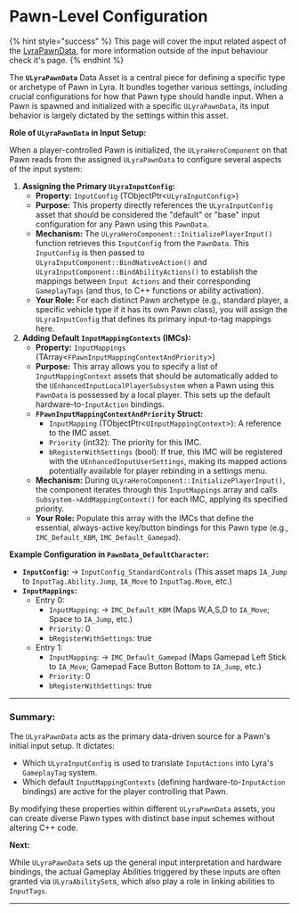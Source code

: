 # Pawn-Level Configuration

{% hint style="success" %}
This page will cover the input related aspect of the [LyraPawnData](../../gameframework-and-experience/experience-primary-assets/lyrapawndata.md), for more information outside of the input behaviour check it's page.
{% endhint %}

The **`ULyraPawnData`** Data Asset is a central piece for defining a specific type or archetype of Pawn in Lyra. It bundles together various settings, including crucial configurations for how that Pawn type should handle input. When a Pawn is spawned and initialized with a specific `ULyraPawnData`, its input behavior is largely dictated by the settings within this asset.

**Role of `ULyraPawnData` in Input Setup:**

When a player-controlled Pawn is initialized, the `ULyraHeroComponent` on that Pawn reads from the assigned `ULyraPawnData` to configure several aspects of the input system:

1. **Assigning the Primary `ULyraInputConfig`:**
   * **Property:** `InputConfig` (TObjectPtr<`ULyraInputConfig`>)
   * **Purpose:** This property directly references the `ULyraInputConfig` asset that should be considered the "default" or "base" input configuration for any Pawn using this `PawnData`.
   * **Mechanism:** The `ULyraHeroComponent::InitializePlayerInput()` function retrieves this `InputConfig` from the `PawnData`. This `InputConfig` is then passed to `ULyraInputComponent::BindNativeAction()` and `ULyraInputComponent::BindAbilityActions()` to establish the mappings between `Input Actions` and their corresponding `GameplayTags` (and thus, to C++ functions or ability activation).
   * **Your Role:** For each distinct Pawn archetype (e.g., standard player, a specific vehicle type if it has its own Pawn class), you will assign the `ULyraInputConfig` that defines its primary input-to-tag mappings here.
2. **Adding Default `InputMappingContexts` (IMCs):**
   * **Property:** `InputMappings` (TArray<`FPawnInputMappingContextAndPriority`>)
   * **Purpose:** This array allows you to specify a list of `InputMappingContext` assets that should be automatically added to the `UEnhancedInputLocalPlayerSubsystem` when a Pawn using this `PawnData` is possessed by a local player. This sets up the default hardware-to-`InputAction` bindings.
   * **`FPawnInputMappingContextAndPriority` Struct:**
     * `InputMapping` (TObjectPtr<`UInputMappingContext`>): A reference to the IMC asset.
     * `Priority` (int32): The priority for this IMC.
     * `bRegisterWithSettings` (bool): If true, this IMC will be registered with the `UEnhancedInputUserSettings`, making its mapped actions potentially available for player rebinding in a settings menu.
   * **Mechanism:** During `ULyraHeroComponent::InitializePlayerInput()`, the component iterates through this `InputMappings` array and calls `Subsystem->AddMappingContext()` for each IMC, applying its specified priority.
   * **Your Role:** Populate this array with the IMCs that define the essential, always-active key/button bindings for this Pawn type (e.g., `IMC_Default_KBM`, `IMC_Default_Gamepad`).

**Example Configuration in `PawnData_DefaultCharacter`:**

* **`InputConfig`:** -> `InputConfig_StandardControls` (This asset maps `IA_Jump` to `InputTag.Ability.Jump`, `IA_Move` to `InputTag.Move`, etc.)
* **`InputMappings`:**
  * Entry 0:
    * `InputMapping`: -> `IMC_Default_KBM` (Maps W,A,S,D to `IA_Move`; Space to `IA_Jump`, etc.)
    * `Priority`: 0
    * `bRegisterWithSettings`: true
  * Entry 1:
    * `InputMapping`: -> `IMC_Default_Gamepad` (Maps Gamepad Left Stick to `IA_Move`; Gamepad Face Button Bottom to `IA_Jump`, etc.)
    * `Priority`: 0
    * `bRegisterWithSettings`: true

***

### **Summary:**

The `ULyraPawnData` acts as the primary data-driven source for a Pawn's initial input setup. It dictates:

* Which `ULyraInputConfig` is used to translate `InputActions` into Lyra's `GameplayTag` system.
* Which default `InputMappingContexts` (defining hardware-to-`InputAction` bindings) are active for the player controlling that Pawn.

By modifying these properties within different `ULyraPawnData` assets, you can create diverse Pawn types with distinct base input schemes without altering C++ code.

**Next:**

While `ULyraPawnData` sets up the general input interpretation and hardware bindings, the actual Gameplay Abilities triggered by these inputs are often granted via `ULyraAbilitySet`s, which also play a role in linking abilities to `InputTags`.

***
